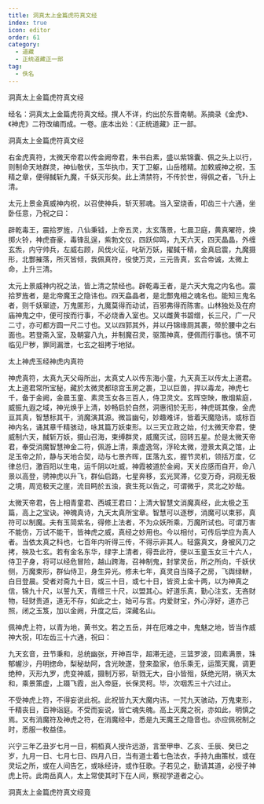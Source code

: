 ```yaml
---
title: 洞真太上金篇虎符真文经
index: true
icon: editor
order: 61
category:
  - 道藏
  - 正统道藏正一部
tag:
  - 佚名
---
```


洞真太上金篇虎符真文经  

经名：洞真太上金篇虎符真文经。撰人不详，约出於东晋南朝。系摘录《金虎》、《神虎》二符改编而成。一卷。底本出处：《正统道藏》正一部。  

洞真太上金篇虎符真文经  

右金虎真符，太微天帝君以传金阙帝君，朱书白素，盛以紫锦囊、佩之头上以行，则制命天地群灵，神仙敬伏，玉华执巾，天丁卫躯，山岳稽精。加敕威神之祝，玉精之章，便得馘斩九魔，千妖灭形矣。此上清禁符，不传於世，得佩之者，飞升上清。  

太元上景金真威神内祝，以召使神兵，斩灭邪魂。当入室烧香，叩齿三十六通，坐卧任意，乃祝之曰：  

辟乾毒王，震拾罗旌，八仙秉钺，上帝五灵，太玄落景，七晨卫庭，黄真曜符，焕掷火铃，神虎奋豪，毒锋乱逞，紫勃文仪，四跃仰鸣，九天六天，四天晶晶，外缠玄炁，内守帅兵，左威右顾，风伐火征，叱斩万妖，擢馘千精，金真启震，九魔摄形，北酆摧落，所灭皆倾，我佩真符，役使万灵，三元告真，玄合帝诚，太微上命，上升三清。  

太元上景威神内祝之法，皆上清之禁经也。辟乾毒王者，是六天大鬼之内名也。震拾罗旌者，是北帝魔王之隐讳也。四天皛晶者，是北酆鬼相之魂名也。能知三鬼名者，则千妖窜迹，万鬼匿形，九魔莫得而动试，百邪弗得而陈害。山林独处及在府庙神鬼之中，便可按而行事，不必烧香入室也。又以雌黄书碧缯，长三尺，广一尺二寸，亦可都方圆一尺二寸也。又以四郭其外，并以丹锦缘厕其裹，带於腰中之右面也。若登斋入室，及朝宴八九，并制魔召灵，驱策神真，便佩而行事也。慎不可临见尸秽，罪同漏泄，七玄之祖拷于地狱。  

太上神虎玉经神虎内真符  

神虎真符，太真九天父母所出，太真丈人以传东海小童，九天真王以传太上道君。太上道君常所宝秘，藏於太微灵都琼宫玉房之裹，卫以巨兽，捍以毒龙，神虎七千，备于金阙，金晨玉童、素灵玉女各三百人，侍卫灵文。玄晖空映，散烟紫庭，威振九遐之域，神光焕乎上清，妙畅启於自然，洞惠彻於无形，神虎斑其像，金虎亘其真，智慧标其干，消魔演其源。微旨幽句，妙趣难详，皆着天魔隐讳，或标百神内名，诵其章千精骇动，咏其篇万妖束形。以三天立政之始，付太微天帝君，使威制六天，馘斩万妖，摄山召海，束缚群灵，威魔灭试，回转五星。於是太微天帝君，奉受消魔智慧神金二符，佩游上清，乘虚逸驾，浮轮太微，澄景太真之馆，止足玉帝之阶，静与天地合契，动与七景齐晖，匡落九玄，握节灵机，领括万度，亿律总归，激百阳以生电，运千阴以吐威，神霞被道於金阙，天关应感而自开，命八景以高登，骋神虎以升飞，群仙启路，七星奔移，玄光冥滞，亿变万奇，洞观无极之境，周览极天之崖，流目眄於五浊，衰生死以告之，可谓微乎，灵北之妙哉。  

太微天帝君，告上相青童君、西城王君曰：上清大智慧文消魔真经，此太极之玉篇，高上之宝诀。神魄真诗，九天太真所宝章。智慧可以逐秽，消魔可以束邪，真符可以制魔。夫有玉简紫名，得修上法者，不为众妖所乘，万魔所试也。可谓万害不能伤，万试不能干，皆神虎之威，真经之妙用也。今以相付，可传后学应为真人者。当依太真之科也，七百年内听得三传，不得示非其人。轻露真文，身被风刀之拷，殃及七玄。若有金名东华，绿字上清者，得吾此符，便以玉童玉女三十六人，侍卫子身，将可以经危冒险，越山跨海，召神制鬼，封掌灵岳，所之所向，千妖伏侧，万魔束形，群仙侍卫，身生异光。修未七年，真灵自当降子之房，飞舆绿軿，白日登晨。受者对斋九十日，或三十日，或七十日，皆资上金十两，以为神真之信，锦九十尺，以誓九天，青缯三十尺，以盟其心。好道乐真，勤心注玄，无吝财物，轻财贵道，道无不存，如此之士，始可与言。内爱财宝，外心浮好，道亦己照，闭之玉笈，加以金阙，升度之后，深藏名山。  

佩神虎上符，以青为地，黄书文。若之五岳，并在厄难之中，鬼魅之地，皆当作威神大祝，叩左齿三十六通，祝曰：  

九天玄音，丑节秉和，总统幽张，开神百华，超滞无迹，三篮罗波，回素满景，珠郁幄沙，丹明揔命，梨秘劫阿，含光映遂，登来盈家，伯乐乘无，运策天魔，调更绝种，灭形九罗，虎变神威，摄制万邪，斩戮无大，自小皆殂，妖绝光阴，祸灭太和，乘景策虚，上蹑飞霞，出入帝庭，长保灵柯。毕，次咽炁三十六过止。  

不受神虎上符，不得妄说此祝。此祝皆九天大魔内讳，一咒九天骇动，万鬼束形，千精丧目，百神诣庭。不受而妄说，皆亡魂失魄。高上灭魔之祝，亦如此，明慎之焉。又有消魔符及神虎之符，在消魔经中，悉是九天魔王之隐音也。亦应佩祝制之时，悉服一枚益佳。  

兴宁三年乙丑岁七月一日，桐栢真人授许远游，言至甲申、乙亥、壬辰、癸巳之岁，九月一日、七月七日、四月八日，当有道士着七色法衣，手持九曲策杖，或在灵坛之所，或在人间告乞，或咏经诗，或作狂歌。子若见之，勤请其道，必授子神虎上符。此南岳真人，太上常使其时下在人间，察视学道者之心。  

洞真太上金篇虎符真文经竟  
